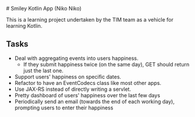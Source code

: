 # Smiley Kotlin App (Niko Niko)

This is a learning project undertaken by the TIM team as a vehicle for learning Kotlin.

## Tasks

* Deal with aggregating events into users happiness.
  * If they submit happiness twice (on the same day), GET should return just the last one.
* Support users' happiness on specific dates.
* Refactor to have an EventCodecs class like most other apps.
* Use JAX-RS instead of directly writing a servlet.
* Pretty dashboard of users' happiness over the last few days
* Periodically send an email (towards the end of each working day), prompting users to enter their happiness
